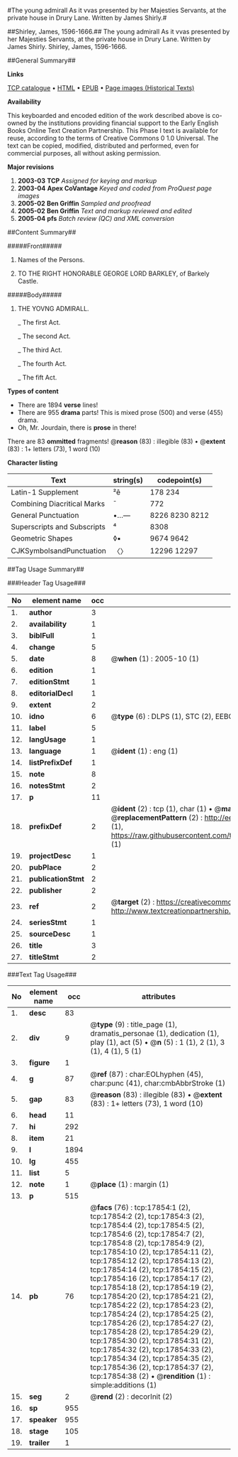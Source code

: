 #The young admirall As it vvas presented by her Majesties Servants, at the private house in Drury Lane. Written by James Shirly.#

##Shirley, James, 1596-1666.##
The young admirall As it vvas presented by her Majesties Servants, at the private house in Drury Lane. Written by James Shirly.
Shirley, James, 1596-1666.

##General Summary##

**Links**

[TCP catalogue](http://www.ota.ox.ac.uk/tcp/)  • 
[HTML](http://tei.it.ox.ac.uk/tcp/Texts-HTML/free/A12/A12158.html)  • 
[EPUB](http://tei.it.ox.ac.uk/tcp/Texts-EPUB/free/A12/A12158.epub) • 
[Page images (Historical Texts)](https://data.historicaltexts.jisc.ac.uk/view?pubId=eebo-99852529e&pageId=eebo-99852529e-17854-1)

**Availability**

This keyboarded and encoded edition of the
	       work described above is co-owned by the institutions
	       providing financial support to the Early English Books
	       Online Text Creation Partnership. This Phase I text is
	       available for reuse, according to the terms of Creative
	       Commons 0 1.0 Universal. The text can be copied,
	       modified, distributed and performed, even for
	       commercial purposes, all without asking permission.

**Major revisions**

1. __2003-03__ __TCP__ *Assigned for keying and markup*
1. __2003-04__ __Apex CoVantage__ *Keyed and coded from ProQuest page images*
1. __2005-02__ __Ben Griffin__ *Sampled and proofread*
1. __2005-02__ __Ben Griffin__ *Text and markup reviewed and edited*
1. __2005-04__ __pfs__ *Batch review (QC) and XML conversion*

##Content Summary##

#####Front#####

1. Names of the Persons.

1. TO THE RIGHT HONORABLE GEORGE LORD BARKLEY, of Barkely Castle.

#####Body#####

1. THE YOVNG ADMIRALL.

    _ The first Act.

    _ The second Act.

    _ The third Act.

    _ The fourth Act.

    _ The fift Act.

**Types of content**

  * There are 1894 **verse** lines!
  * There are 955 **drama** parts! This is mixed prose (500) and verse (455) drama.
  * Oh, Mr. Jourdain, there is **prose** in there!

There are 83 **ommitted** fragments! 
 @__reason__ (83) : illegible (83)  •  @__extent__ (83) : 1+ letters (73), 1 word (10)

**Character listing**


|Text|string(s)|codepoint(s)|
|---|---|---|
|Latin-1 Supplement|²ê|178 234|
|Combining             Diacritical Marks|̄|772|
|General Punctuation|•…—|8226 8230 8212|
|Superscripts             and Subscripts|⁴|8308|
|Geometric Shapes|◊▪|9674 9642|
|CJKSymbolsandPunctuation|〈〉|12296 12297|

##Tag Usage Summary##

###Header Tag Usage###

|No|element name|occ|attributes|
|---|---|---|---|
|1.|__author__|3||
|2.|__availability__|1||
|3.|__biblFull__|1||
|4.|__change__|5||
|5.|__date__|8| @__when__ (1) : 2005-10 (1)|
|6.|__edition__|1||
|7.|__editionStmt__|1||
|8.|__editorialDecl__|1||
|9.|__extent__|2||
|10.|__idno__|6| @__type__ (6) : DLPS (1), STC (2), EEBO-CITATION (1), PROQUEST (1), VID (1)|
|11.|__label__|5||
|12.|__langUsage__|1||
|13.|__language__|1| @__ident__ (1) : eng (1)|
|14.|__listPrefixDef__|1||
|15.|__note__|8||
|16.|__notesStmt__|2||
|17.|__p__|11||
|18.|__prefixDef__|2| @__ident__ (2) : tcp (1), char (1)  •  @__matchPattern__ (2) : ([0-9\-]+):([0-9IVX]+) (1), (.+) (1)  •  @__replacementPattern__ (2) : http://eebo.chadwyck.com/downloadtiff?vid=$1&page=$2 (1), https://raw.githubusercontent.com/textcreationpartnership/Texts/master/tcpchars.xml#$1 (1)|
|19.|__projectDesc__|1||
|20.|__pubPlace__|2||
|21.|__publicationStmt__|2||
|22.|__publisher__|2||
|23.|__ref__|2| @__target__ (2) : https://creativecommons.org/publicdomain/zero/1.0/ (1), http://www.textcreationpartnership.org/docs/. (1)|
|24.|__seriesStmt__|1||
|25.|__sourceDesc__|1||
|26.|__title__|3||
|27.|__titleStmt__|2||


###Text Tag Usage###

|No|element name|occ|attributes|
|---|---|---|---|
|1.|__desc__|83||
|2.|__div__|9| @__type__ (9) : title_page (1), dramatis_personae (1), dedication (1), play (1), act (5)  •  @__n__ (5) : 1 (1), 2 (1), 3 (1), 4 (1), 5 (1)|
|3.|__figure__|1||
|4.|__g__|87| @__ref__ (87) : char:EOLhyphen (45), char:punc (41), char:cmbAbbrStroke (1)|
|5.|__gap__|83| @__reason__ (83) : illegible (83)  •  @__extent__ (83) : 1+ letters (73), 1 word (10)|
|6.|__head__|11||
|7.|__hi__|292||
|8.|__item__|21||
|9.|__l__|1894||
|10.|__lg__|455||
|11.|__list__|5||
|12.|__note__|1| @__place__ (1) : margin (1)|
|13.|__p__|515||
|14.|__pb__|76| @__facs__ (76) : tcp:17854:1 (2), tcp:17854:2 (2), tcp:17854:3 (2), tcp:17854:4 (2), tcp:17854:5 (2), tcp:17854:6 (2), tcp:17854:7 (2), tcp:17854:8 (2), tcp:17854:9 (2), tcp:17854:10 (2), tcp:17854:11 (2), tcp:17854:12 (2), tcp:17854:13 (2), tcp:17854:14 (2), tcp:17854:15 (2), tcp:17854:16 (2), tcp:17854:17 (2), tcp:17854:18 (2), tcp:17854:19 (2), tcp:17854:20 (2), tcp:17854:21 (2), tcp:17854:22 (2), tcp:17854:23 (2), tcp:17854:24 (2), tcp:17854:25 (2), tcp:17854:26 (2), tcp:17854:27 (2), tcp:17854:28 (2), tcp:17854:29 (2), tcp:17854:30 (2), tcp:17854:31 (2), tcp:17854:32 (2), tcp:17854:33 (2), tcp:17854:34 (2), tcp:17854:35 (2), tcp:17854:36 (2), tcp:17854:37 (2), tcp:17854:38 (2)  •  @__rendition__ (1) : simple:additions (1)|
|15.|__seg__|2| @__rend__ (2) : decorInit (2)|
|16.|__sp__|955||
|17.|__speaker__|955||
|18.|__stage__|105||
|19.|__trailer__|1||
